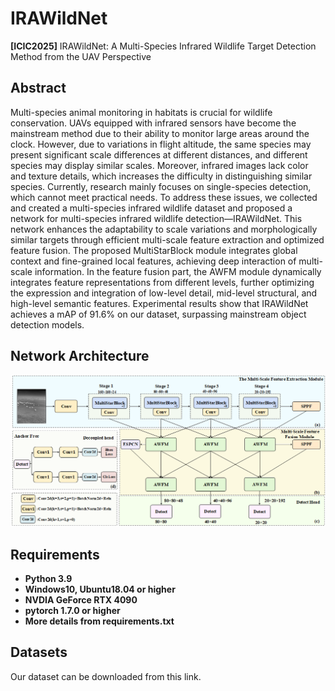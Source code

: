 # IRAWildNet
**[ICIC2025]** IRAWildNet: A Multi-Species Infrared Wildlife Target Detection Method from the UAV Perspective



## Abstract
Multi-species animal monitoring in habitats is crucial for wildlife conservation. UAVs equipped with infrared sensors have become the mainstream method due to their ability to monitor large areas around the clock. However, due to variations in flight altitude, the same species may present significant scale differences at different distances, and different species may display similar scales. Moreover, infrared images lack color and texture details, which increases the difficulty in distinguishing similar species. Currently, research mainly focuses on single-species detection, which cannot meet practical needs. To address these issues, we collected and created a multi-species infrared wildlife dataset and proposed a network for multi-species infrared wildlife detection—IRAWildNet. This network enhances the adaptability to scale variations and morphologically similar targets through efficient multi-scale feature extraction and optimized feature fusion. The proposed MultiStarBlock module integrates global context and fine-grained local features, achieving deep interaction of multi-scale information. In the feature fusion part, the AWFM module dynamically integrates feature representations from different levels, further optimizing the expression and integration of low-level detail, mid-level structural, and high-level semantic features. Experimental results show that IRAWildNet achieves a mAP of 91.6% on our dataset, surpassing mainstream object detection models.

## Network Architecture
![outline](frame.png)


## Requirements
- **Python 3.9**
- **Windows10, Ubuntu18.04 or higher**
- **NVDIA GeForce RTX 4090**
- **pytorch 1.7.0 or higher**
- **More details from requirements.txt** 

## Datasets

Our dataset can be downloaded from this link.



